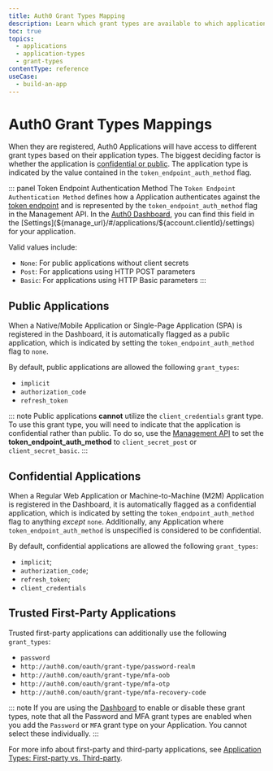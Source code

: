 ```yaml
---
title: Auth0 Grant Types Mapping
description: Learn which grant types are available to which application types with Auth0.
toc: true
topics:
  - applications
  - application-types
  - grant-types
contentType: reference
useCase:
  - build-an-app
---
```


# Auth0 Grant Types Mappings

When they are registered, Auth0 Applications will have access to different grant types based on their application types. The biggest deciding factor is whether the application is [confidential or public](/applications/concepts/app-types-confidential-public). The application type is indicated by the value contained in the `token_endpoint_auth_method` flag.

::: panel Token Endpoint Authentication Method
The `Token Endpoint Authentication Method` defines how a Application authenticates against the [token endpoint](/api/authentication#authorization-code) and is represented by the `token_endpoint_auth_method` flag in the Management API. In the [Auth0 Dashboard](${manage_url}), you can find this field in the [Settings](${manage_url}/#/applications/${account.clientId}/settings) for your application.

Valid values include:

* `None`: For public applications without client secrets
* `Post`: For applications using HTTP POST parameters
* `Basic`: For applications using HTTP Basic parameters 
:::

## Public Applications

When a Native/Mobile Application or Single-Page Application (SPA) is registered in the Dashboard, it is automatically flagged as a public application, which is indicated by setting the `token_endpoint_auth_method` flag to `none`.

By default, public applications are allowed the following `grant_types`:

* `implicit`
* `authorization_code`
* `refresh_token`

::: note
Public applications **cannot** utilize the `client_credentials` grant type. To use this grant type, you will need to indicate that the application is confidential rather than public. To do so, use the [Management API](/api/management/v2#!/Clients/patch_clients_by_id) to set the **token_endpoint_auth_method** to `client_secret_post` or `client_secret_basic`.
:::

## Confidential Applications

When a Regular Web Application or Machine-to-Machine (M2M) Application is registered in the Dashboard, it is automatically flagged as a confidential application, which is indicated by setting the `token_endpoint_auth_method` flag to anything *except* `none`. Additionally, any Application where `token_endpoint_auth_method` is unspecified is considered to be confidential. 

By default, confidential applications are allowed the following `grant_types`:

* `implicit`;
* `authorization_code`;
* `refresh_token`;
* `client_credentials`

## Trusted First-Party Applications

Trusted first-party applications can additionally use the following `grant_types`:

* `password`
* `http://auth0.com/oauth/grant-type/password-realm`
* `http://auth0.com/oauth/grant-type/mfa-oob`
* `http://auth0.com/oauth/grant-type/mfa-otp`
* `http://auth0.com/oauth/grant-type/mfa-recovery-code`

::: note
If you are using the [Dashboard](${manage_url}) to enable or disable these grant types, note that all the Password and MFA grant types are enabled when you add the `Password` or `MFA` grant type on your Application. You cannot select these individually.
:::

For more info about first-party and third-party applications, see [Application Types: First-party vs. Third-party](/applications/concepts/app-types-first-third-party).
